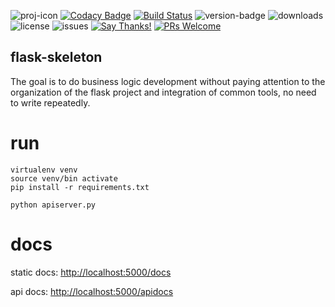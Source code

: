 ![proj-icon](https://raw.githubusercontent.com/axiaoxin/flask-skeleton/master/app/static/img/favicon.ico)
[![Codacy Badge](https://api.codacy.com/project/badge/Grade/1021dd91bdf54db797485cb1ac6f2cb9)](https://app.codacy.com/app/axiaoxin/flask-skeleton?utm_source=github.com&utm_medium=referral&utm_content=axiaoxin/flask-skeleton&utm_campaign=Badge_Grade_Dashboard)
[![Build Status](https://travis-ci.org/axiaoxin/flask-skeleton.svg?branch=master)](https://travis-ci.org/axiaoxin/flask-skeleton)
![version-badge](https://img.shields.io/github/release/axiaoxin/flask-skeleton.svg)
![downloads](https://img.shields.io/github/downloads/axiaoxin/flask-skeleton/total.svg)
![license](https://img.shields.io/github/license/axiaoxin/flask-skeleton.svg)
![issues](https://img.shields.io/github/issues/axiaoxin/flask-skeleton.svg)
[![Say Thanks!](https://img.shields.io/badge/Say%20Thanks-!-1EAEDB.svg)](https://saythanks.io/to/axiaoxin)
[![PRs Welcome](https://img.shields.io/badge/PRs-welcome-brightgreen.svg)](https://github.com/axiaoxin/flask-skeleton/pulls)

flask-skeleton
--------------

The goal is to do business logic development without paying attention to the organization of the flask project
and integration of common tools, no need to write repeatedly.


# run

    virtualenv venv
    source venv/bin activate
    pip install -r requirements.txt

    python apiserver.py

# docs

static docs: <http://localhost:5000/docs>

api docs: <http://localhost:5000/apidocs>
